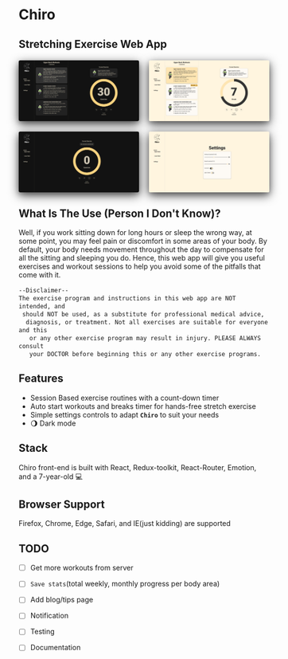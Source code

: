 # Chiro

## Stretching Exercise Web App

<div class="row">
  <img class="image"src="./screenshots/2.png" />
  <img class="image" src="./screenshots/3.png" />
</div>
<div class="row">
  <img class="image"src="./screenshots/1.png" />
  <img class="image" src="./screenshots/4.png" />
</div>

## What Is The Use (Person I Don't Know)? 

Well, if you work sitting down for long hours or sleep the wrong way, at some point, you may feel pain or discomfort in some areas of your body. By default, your body needs movement throughout the day to compensate for all the sitting and sleeping you do. Hence, this web app will give you useful exercises and workout sessions to help you avoid some of the pitfalls that come with it.

```
--Disclaimer--
The exercise program and instructions in this web app are NOT intended, and
 should NOT be used, as a substitute for professional medical advice,
  diagnosis, or treatment. Not all exercises are suitable for everyone and this
   or any other exercise program may result in injury. PLEASE ALWAYS consult 
   your DOCTOR before beginning this or any other exercise programs.
```

## Features

- Session Based exercise routines with a count-down timer 
- Auto start workouts and breaks timer for hands-free stretch exercise
- Simple settings controls to adapt **`Chiro`** to suit your needs
- &#127766; Dark mode

## Stack
Chiro front-end is built with React,  Redux-toolkit, React-Router, Emotion, and a 7-year-old &#x1F4BB;

## Browser Support
Firefox, Chrome, Edge, Safari, and IE(just kidding) are supported

## TODO
- [ ] Get more workouts from server
- [ ] `Save stats`(total weekly, monthly progress per body area)
- [ ] Add blog/tips page
- [ ] Notification
- [ ] Testing
- [ ] Documentation



<style>
  .row{
    display: flex;
    gap: 1.3rem;
    margin: 1.3rem 0;   
   }
  .image {
    box-shadow: 0 4px 8px 0 rgba(0, 0, 0, 0.2), 0 6px 20px 0 rgba(0, 0, 0, 0.7);border-radius:3px;
    flex: 1 1 50%;
    width: 45%;
  }
</style>
